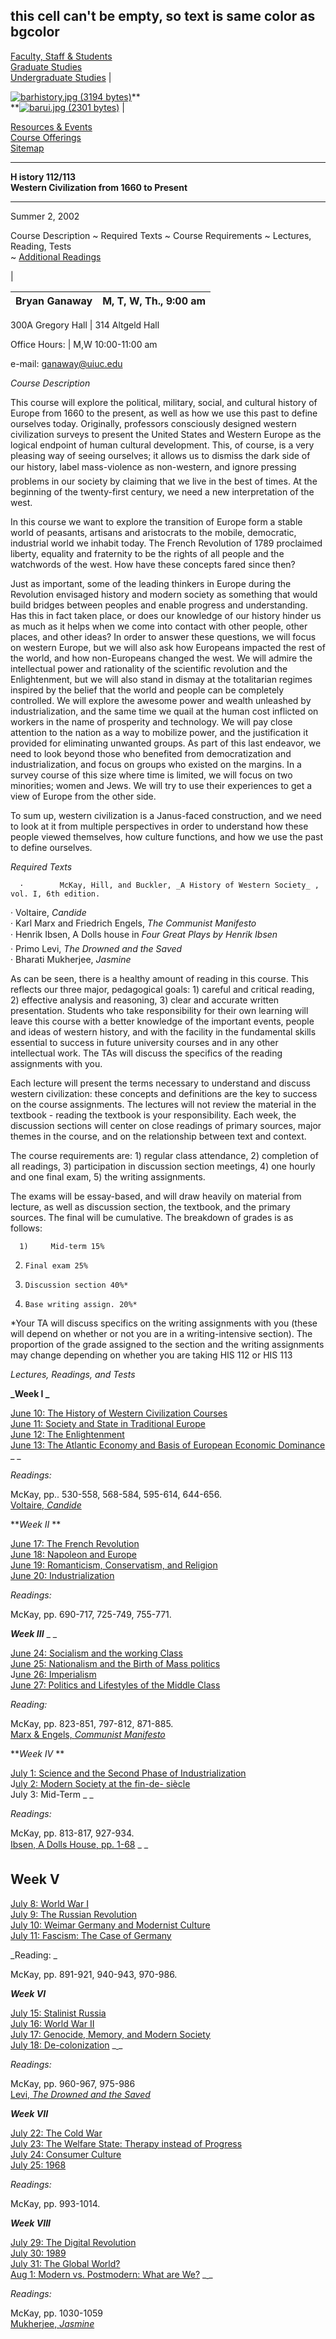 this cell can't be empty, so text is same color as bgcolor  
---  
  
[Faculty, Staff & Students](NewDirectory/FacStaffDirectory.htm)  
[Graduate Studies](NewGraduateStudies/index.html)  
[Undergraduate Studies](NewUndergraduate/index.html) |

[![barhistory.jpg \(3194 bytes\)](barhistory.jpg)](default.htm)**  
**[![barui.jpg \(2301 bytes\)](barui.jpg)](http://www.uiuc.edu) |

[Resources & Events  
](NewResources/index.html)[Course Offerings](NewCourses/index.html)  
[Sitemap](NewSiteMap/sitemap.html)  
  


* * *

**H istory 112/113  
Western Civilization from 1660 to Present**

* * *

Summer 2, 2002  

Course Description  ~  Required Texts  ~  Course Requirements  ~  Lectures,
Reading, Tests  
~ [Additional Readings](../Readings/112-113/Hist112-113Readings.htm)

|

Bryan Ganaway                        | M, T, W, Th., 9:00 am  
---|---  
  
300A Gregory Hall                        | 314 Altgeld Hall  
  
Office Hours:                       |  M,W 10:00-11:00 am  
  
e-mail: ganaway@uiuc.edu  
  
_Course Description_  

This course will explore the political, military, social, and cultural history
of Europe from 1660 to the present, as well as how we use this past to define
ourselves today.  Originally, professors consciously designed western
civilization surveys to present the United States and Western Europe as the
logical endpoint of human cultural development.  This, of course, is a very
pleasing way of seeing ourselves; it allows us to dismiss the dark side of our
history, label mass-violence as non-western, and ignore pressing problems in
our society by claiming that we live in the best of times.  At the beginning
of the twenty-first century, we need a new interpretation of the west.

In this course we want to explore the transition of Europe form a stable world
of peasants, artisans and aristocrats to the mobile, democratic, industrial
world we inhabit today.  The French Revolution of 1789 proclaimed liberty,
equality and fraternity to be the rights of all people and the watchwords of
the west.  How have these concepts fared since then?

Just as important, some of the leading thinkers in Europe during the
Revolution envisaged history and modern society as something that would build
bridges between peoples and enable progress and understanding.  Has this in
fact taken place, or does our knowledge of our history hinder us as much as it
helps when we come into contact with other people, other places, and other
ideas?  In order to answer these questions, we will focus on western Europe,
but we will also ask how Europeans impacted the rest of the world, and how
non-Europeans changed the west.  We will admire the intellectual power and
rationality of the scientific revolution and the Enlightenment, but we will
also stand in dismay at the totalitarian regimes inspired by the belief that
the world and people can be completely controlled.  We will explore the
awesome power and wealth unleashed by industrialization, and the same time we
quail at the human cost inflicted on workers in the name of prosperity and
technology.  We will pay close attention to the nation as a way to mobilize
power, and the justification it provided for eliminating unwanted groups.  As
part of this last endeavor, we need to look beyond those who benefited from
democratization and industrialization, and focus on groups who existed on the
margins.  In a survey course of this size where time is limited, we will focus
on two minorities; women and Jews.  We will try to use their experiences to
get a view of Europe from the other side.

To sum up, western civilization is a Janus-faced construction, and we need to
look at it from multiple perspectives in order to understand how these people
viewed themselves, how culture functions, and how we use the past to define
ourselves.

_Required Texts_  

      ·        McKay, Hill, and Buckler, _A History of Western Society_ , vol. I, 6th edition.  
·        Voltaire, _Candide_  
·         Karl Marx and Friedrich Engels, _The Communist Manifesto_  
·          Henrik Ibsen, A Dolls house in _Four Great Plays by Henrik
Ibsen_  
·          Primo Levi, _The Drowned and the Saved_  
·         Bharati Mukherjee, _Jasmine_  

As can be seen, there is a healthy amount of reading in this course.  This
reflects our three major, pedagogical goals: 1) careful and critical reading,
2) effective analysis and reasoning, 3) clear and accurate written
presentation.  Students who take responsibility for their own learning will
leave this course with a better knowledge of the important events, people and
ideas of western history, and with the facility in the fundamental skills
essential to success in future university courses and in any other
intellectual work.  The TAs will discuss the specifics of the reading
assignments with you.  

Each lecture will present the terms necessary to understand and discuss
western civilization: these concepts and definitions are the key to success on
the course assignments.  The lectures will not review the material in the
textbook - reading the textbook is your responsibility.  Each week, the
discussion sections will center on close readings of primary sources, major
themes in the course, and on the relationship between text and context.

The  course requirements are: 1) regular class attendance, 2) completion of
all readings, 3) participation in discussion section meetings, 4) one hourly
and one final exam, 5) the writing assignments.  

The exams will be essay-based, and will draw heavily on material from lecture,
as well as discussion section, the textbook, and the primary sources.  The
final will be cumulative.  The breakdown of grades is as follows:

      1)     Mid-term 15%  
2)     Final exam 25%  
3)     Discussion section 40%*  
4)     Base writing assign. 20%*

*Your TA will discuss specifics on the writing assignments with you (these will depend on whether or not you are in a writing-intensive section).  The proportion of the grade assigned to the section and the writing assignments may change depending on whether you are taking HIS 112 or HIS 113 

_Lectures, Readings, and Tests_  

**_Week I _**

[June 10: The History of Western Civilization Courses   ](Outline6-10.htm)  
[June 11: Society and State in Traditional Europe](Outline6-11.htm)  
[ June 12: The Enlightenment](Outline6-12.htm)  
[ June 13: The Atlantic Economy and Basis of European Economic
Dominance](Outline6-13.htm) _  _

_Readings:_

McKay, pp.. 530-558, 568-584, 595-614, 644-656.  
[ Voltaire, _Candide_](Voltaire.htm)

**_Week II_ **

[June 17: The French Revolution](Outline6-17.htm)  
[ June 18:   Napoleon and Europe](Outline6-18.htm)  
[ June 19: Romanticism, Conservatism, and Religion](Outline6-19.htm)  
[ June 20:  Industrialization ](Outline6-20.htm)

_Readings:_

McKay, pp. 690-717, 725-749, 755-771.

**_Week III_** _ _

[June 24: Socialism and the working Class](Outline6-24.htm)  
[ June 25: Nationalism and the Birth of Mass politics  
](Outline6-25.htm) J[une 26: Imperialism](Outline6-26.htm)  
[ June 27: Politics and Lifestyles of the Middle Class](Outline6-27.htm)[
](Outline6-27.htm)

_Reading:_

McKay, pp. 823-851, 797-812, 871-885.  
[ Marx & Engels, _Communist Manifesto_](Karl_Marx.htm)

**_Week IV_ **

[July 1: Science and the Second Phase of Industrialization  
](Outline7-1.htm) J[uly 2: Modern Society at the fin-de-
siècle](Outline7-2.htm)  
July 3: Mid-Term _  _

_Readings:_

McKay, pp. 813-817, 927-934.  
[ Ibsen, A Dolls House, pp. 1-68](Henrik_Ibsen.htm) _  _

##  Week V

[July 8: World War I](Outline7-8.htm)  
[ July 9: The Russian Revolution](Outline7-9.htm)  
[ July 10: Weimar Germany and Modernist Culture](Outline7-10.htm)  
[ July 11: Fascism: The Case of Germany  ](Outline7-11.htm)

_Reading: _

McKay, pp. 891-921, 940-943, 970-986.

**_Week VI_**

[July 15: Stalinist Russia](Outline7-151.htm)  
[ July 16: World War II](Outline7-16.htm)  
[ July 17: Genocide, Memory, and Modern Society](Outline7-17.htm)  
[ July 18: De-colonization](Outline7-181.htm) _[  ](Outline7-181.htm) _

_Readings:_

McKay, pp. 960-967, 975-986  
[ Levi, _The Drowned and the Saved_ ](Primo_Levi.htm)

**_Week VII_**

[July 22: The Cold War](Outline7-22.htm)  
[ July 23: The Welfare State: Therapy instead of Progress](Outline7-23.htm)  
[ July 24: Consumer Culture](Outline7-24.htm)  
[ July 25: 1968  ](Outline7-25.htm)

_Readings:_

McKay, pp. 993-1014.

**_Week VIII_**

[July 29: The Digital Revolution](Outline7-29.htm)  
[ July 30: 1989](Outline7-30.htm)  
[ July 31: The Global World?](Outline7-31.htm)  
[ Aug   1:  Modern vs. Postmodern: What are We?](Outline8-1.htm) _[
](Outline8-1.htm) _

_Readings:_

McKay, pp. 1030-1059  
[ Mukherjee, _Jasmine_ ](Jasmine.htm)  
  


